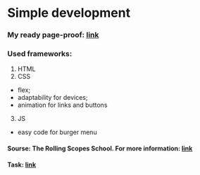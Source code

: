 # Simple development  </br>

### My ready page-proof: [link](https://balzamova.github.io/webdev/webdev-first/)

### Used frameworks: </br>
1. HTML 
2. CSS 
*   flex;
*   adaptability for devices;
*   animation for links and buttons
3. JS
*   easy code for burger menu
 
#### Sourse: The Rolling Scopes School. For more information: [link](https://docs.rs.school/#/)
#### Task: [link](https://github.com/rolling-scopes-school/tasks/blob/master/tasks/markups/level-1/webdev/webdev-ru.md)

